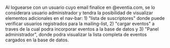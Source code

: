 Al loguearse con un usuario cuyo email finalice en @eventia.com, se lo considerara usuario administrador y tendra la posibilidad de 
visualizar elementos adicionales en el nav-bar: 1) "lista de suscriptores" donde puede verificar usuarios registrados para la mailing-list, 2) "cargar eventos" a traves de la cual podra incorporar eventos a la base de datos y 3) "Panel administrador", donde podra visualizar la lista completa de eventos cargados en la base de datos.